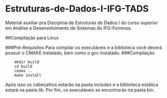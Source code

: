 # Estruturas-de-Dados-I-IFG-TADS
Material auxiliar pra Disciplina de Estruturas de Dados I do curso superior em Análise e Desenvolvimento de Sistemas do IFG-Formosa.

##Compilação para Linux

###Pré-Requisitos
Para compilar os executáveis e a biblioteca você deverá possuir o CMAKE instalado, bem como o gcc instalado.
###Compilação
```shell
	mkdir build
	cd build
	cmake ..
	make install
```

Após isso os cabeçalhos estarão na pasta *includes* e a biblioteca estática estará na pasta *lib*. Por fim,
os executáveis se encontrarão na pasta bin.

